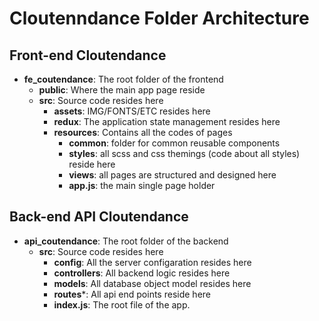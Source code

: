 # Cloutenndance Folder Architecture

## Front-end Cloutendance

- **fe_coutendance**: The root folder of the frontend
    - **public**: Where the main app page reside
    - **src**: Source code resides here
        - **assets**: IMG/FONTS/ETC resides here
        - **redux**: The application state management resides here
        - **resources**: Contains all the codes of pages
            - **common**: folder for common reusable components
            - **styles**: all scss and css themings (code about all styles) reside here
            - **views**: all pages are structured and designed here
            - **app.js**: the main single page holder

## Back-end API Cloutendance

- **api_coutendance**: The root folder of the backend
    - **src**: Source code resides here
        - **config**: All the server configaration resides here
        - **controllers**: All backend logic resides here
        - **models**: All database object model resides here
        - **routes***: All api end points reside here
        - **index.js**: The root file of the app.